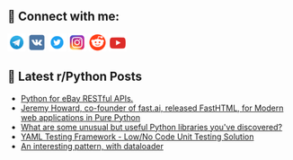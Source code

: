 ## 🔎 Connect with me:
[<img src="https://github.com/bullbesh/bullbesh/blob/main/images/Telegram.png" width="32" height="32" />](https://t.me/bullbesh)
[<img src="https://github.com/bullbesh/bullbesh/blob/main/images/VK.png" width="32" height="32" />](https://vk.com/bullbesh)
[<img src="https://github.com/bullbesh/bullbesh/blob/main/images/Twitter.png" width="32" height="32" />](https://twitter.com/bullbesh1)
[<img src="https://github.com/bullbesh/bullbesh/blob/main/images/Instagram.png" width="32" height="32" />](https://www.instagram.com/bullbesh)
[<img src="https://github.com/bullbesh/bullbesh/blob/main/images/Reddit.png" width="32" height="32" />](https://www.reddit.com/user/bullbesh)
[<img src="https://github.com/bullbesh/bullbesh/blob/main/images/YouTube.png" width="32" height="32" />](https://www.youtube.com/channel/UCtfjRs6uzgq5mfm8S06WTcg)

## 📕 Latest r/Python Posts
<!-- BLOG-POST-LIST:START -->
- [Python for eBay RESTful APIs.](https://www.reddit.com/r/Python/comments/1egt8ds/python_for_ebay_restful_apis/)
- [Jeremy Howard, co-founder of fast.ai, released FastHTML, for Modern web applications in Pure Python](https://www.reddit.com/r/Python/comments/1eghskf/jeremy_howard_cofounder_of_fastai_released/)
- [What are some unusual but useful Python libraries you&#39;ve discovered?](https://www.reddit.com/r/Python/comments/1egg99j/what_are_some_unusual_but_useful_python_libraries/)
- [YAML Testing Framework - Low/No Code Unit Testing Solution](https://www.reddit.com/r/Python/comments/1ege0kr/yaml_testing_framework_lowno_code_unit_testing/)
- [An interesting pattern, with dataloader](https://www.reddit.com/r/Python/comments/1egcxwb/an_interesting_pattern_with_dataloader/)
<!-- BLOG-POST-LIST:END -->
